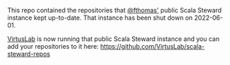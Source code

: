 This repo contained the repositories that [@fthomas'](https://github.com/fthomas) public Scala Steward instance kept up-to-date.
That instance has been shut down on 2022-06-01.

[VirtusLab](https://www.virtuslab.com/) is now running that public Scala Steward instance and you can add your repositories to it here: https://github.com/VirtusLab/scala-steward-repos
